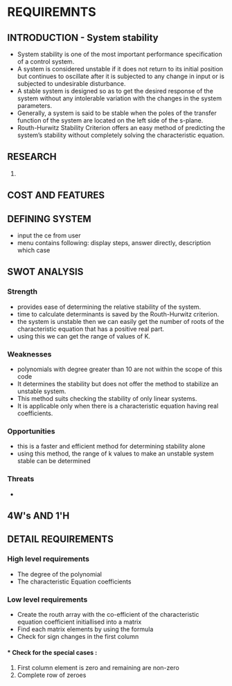 # REQUIREMNTS

## INTRODUCTION - System stability 
* System stability is one of the most important performance specification of a control system. 
* A system is considered unstable if it does not return to its initial position but continues to oscillate after it is subjected to any change in input or is subjected to undesirable disturbance.
* A stable system is designed so as to get the desired response of the system without any intolerable variation with the changes in the system parameters.
* Generally, a system is said to be stable when the poles of the transfer function of the system are located on the left side of the s-plane.
* Routh-Hurwitz Stability Criterion offers an easy method of predicting the system’s stability without completely solving the characteristic equation.
## RESEARCH
1.

## COST AND FEATURES 



## DEFINING SYSTEM 
* input the ce from user
* menu contains following: display steps, answer directly, description which case 

## SWOT ANALYSIS 
### Strength 
* provides ease of determining the relative stability of the system.
* time to calculate determinants is saved by the Routh-Hurwitz criterion.
* the system is unstable then we can easily get the number of roots of the characteristic equation that has a positive real part.
* using this we can get the range of values of K.

### Weaknesses
* polynomials with degree greater than 10 are not within the scope of this code
* It determines the stability but does not offer the method to stabilize an unstable system.
* This method suits checking the stability of only linear systems.
* It is applicable only when there is a characteristic equation having real coefficients.

### Opportunities
* this is a faster and efficient method for determining stability alone 
* using this method, the range of k values to make an unstable system stable can be determined 

### Threats
* 

## 4W's AND 1'H


## DETAIL REQUIREMENTS 
### High level requirements
* The degree of the polynomial
* The characteristic Equation coefficients 

### Low level requirements
* Create the routh array with the co-efficient of the characteristic equation coefficient initiallised into a matrix 
* Find each matrix elements by using the formula 
* Check for sign changes in the first column
#### * Check for the special cases :
1. First column element is zero and remaining are non-zero 
2. Complete row of zeroes 



